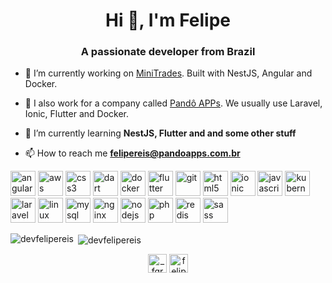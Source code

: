 <h1 align="center">Hi 👋, I'm Felipe</h1>
<h3 align="center">A passionate developer from Brazil</h3>

- 🔭 I’m currently working on [MiniTrades](https://minitrades.app). Built with NestJS, Angular and Docker.

- 🔭 I also work for a company called [Pandô APPs](https://pandoapps.com.br). We usually use Laravel, Ionic, Flutter and Docker.

- 🌱 I’m currently learning **NestJS, Flutter and and some other stuff**

- 📫 How to reach me **felipereis@pandoapps.com.br**

<p align="left"><img src="https://devicons.github.io/devicon/devicon.git/icons/angularjs/angularjs-original.svg" alt="angularjs" width="40" height="40"/> <img src="https://devicons.github.io/devicon/devicon.git/icons/amazonwebservices/amazonwebservices-original-wordmark.svg" alt="aws" width="40" height="40"/> <img src="https://devicons.github.io/devicon/devicon.git/icons/css3/css3-original-wordmark.svg" alt="css3" width="40" height="40"/> <img src="https://www.vectorlogo.zone/logos/dartlang/dartlang-icon.svg" alt="dart" width="40" height="40"/> <img src="https://devicons.github.io/devicon/devicon.git/icons/docker/docker-original-wordmark.svg" alt="docker" width="40" height="40"/> <img src="https://www.vectorlogo.zone/logos/flutterio/flutterio-icon.svg" alt="flutter" width="40" height="40"/> <img src="https://www.vectorlogo.zone/logos/git-scm/git-scm-icon.svg" alt="git" width="40" height="40"/> <img src="https://devicons.github.io/devicon/devicon.git/icons/html5/html5-original-wordmark.svg" alt="html5" width="40" height="40"/> <img src="https://upload.wikimedia.org/wikipedia/commons/d/d1/Ionic_Logo.svg" alt="ionic" width="40" height="40"/> <img src="https://devicons.github.io/devicon/devicon.git/icons/javascript/javascript-original.svg" alt="javascript" width="40" height="40"/> <img src="https://www.vectorlogo.zone/logos/kubernetes/kubernetes-icon.svg" alt="kubernetes" width="40" height="40"/> <img src="https://devicons.github.io/devicon/devicon.git/icons/laravel/laravel-plain-wordmark.svg" alt="laravel" width="40" height="40"/> <img src="https://devicons.github.io/devicon/devicon.git/icons/linux/linux-original.svg" alt="linux" width="40" height="40"/> <img src="https://devicons.github.io/devicon/devicon.git/icons/mysql/mysql-original-wordmark.svg" alt="mysql" width="40" height="40"/> <img src="https://devicons.github.io/devicon/devicon.git/icons/nginx/nginx-original.svg" alt="nginx" width="40" height="40"/> <img src="https://devicons.github.io/devicon/devicon.git/icons/nodejs/nodejs-original-wordmark.svg" alt="nodejs" width="40" height="40"/> <img src="https://devicons.github.io/devicon/devicon.git/icons/php/php-original.svg" alt="php" width="40" height="40"/> <img src="https://devicons.github.io/devicon/devicon.git/icons/redis/redis-original-wordmark.svg" alt="redis" width="40" height="40"/> <img src="https://devicons.github.io/devicon/devicon.git/icons/sass/sass-original.svg" alt="sass" width="40" height="40"/></p>

<p><img align="left" src="https://github-readme-stats.vercel.app/api/top-langs/?username=devfelipereis&layout=compact&hide=html" alt="devfelipereis" /></p>

<p>&nbsp;<img align="center" src="https://github-readme-stats.vercel.app/api?username=devfelipereis&show_icons=true" alt="devfelipereis" /></p>

<p align="center">
<a href="https://twitter.com/_fgreis" target="blank"><img align="center" src="https://cdn.jsdelivr.net/npm/simple-icons@3.0.1/icons/twitter.svg" alt="_fgreis" height="30" width="30" /></a>
<a href="https://linkedin.com/in/felipe7" target="blank"><img align="center" src="https://cdn.jsdelivr.net/npm/simple-icons@3.0.1/icons/linkedin.svg" alt="felipe7" height="30" width="30" /></a>
</p>
